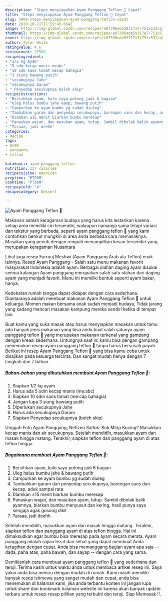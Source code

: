 ```yaml
---
description: "Steps menyiapakan Ayam Panggang Teflon 🐔 Cepat"
title: "Steps menyiapakan Ayam Panggang Teflon 🐔 Cepat"
slug: 5009-steps-menyiapakan-ayam-panggang-teflon-cepat
date: 2020-10-21T11:59:45.664Z
image: https://img-global.cpcdn.com/recipes/e87396ede59317a7/751x532cq70/ayam-panggang-teflon-🐔-foto-resep-utama.jpg
thumbnail: https://img-global.cpcdn.com/recipes/e87396ede59317a7/751x532cq70/ayam-panggang-teflon-🐔-foto-resep-utama.jpg
cover: https://img-global.cpcdn.com/recipes/e87396ede59317a7/751x532cq70/ayam-panggang-teflon-🐔-foto-resep-utama.jpg
author: Tyler White
ratingvalue: 4.6
reviewcount: 27589
recipeingredient:
- "1/2 kg ayam"
- "5 sdm kecap manis meabc"
- "10 sdm saos tomat mecap bahagia"
- "3 siung bawang putih"
- "secukupnya Jahe"
- "secukupnya Garam"
- " Penyedap secukupnya boleh skip"
recipeinstructions:
- "Bersihkan ayam, kalo saya potong jadi 6 bagian"
- "Uleg halus bumbu jahe &amp; bawang putih"
- "Campurkan ke ayam bumbu yg sudah diuleg"
- "Tambahkan garam dan penyedap secukupnya, barengan saos dan kecap, aduk sampai rata"
- "Diamkan ±15 menit biarkan bumbu meresap"
- "Panaskan wajan, dan masukan ayam, tutup. Sambil dibolak balik ayamnya, biarkan bumbu menyusut dan kering, hasil punya saya sengaja agak gosong dikit"
- "Taraaa, jadi deehh"
categories:
- Recipe
tags:
- ayam
- panggang
- teflon

katakunci: ayam panggang teflon 
nutrition: 137 calories
recipecuisine: American
preptime: "PT20M"
cooktime: "PT36M"
recipeyield: "4"
recipecategory: Dessert

---
```



![Ayam Panggang Teflon 🐔](https://img-global.cpcdn.com/recipes/e87396ede59317a7/751x532cq70/ayam-panggang-teflon-🐔-foto-resep-utama.jpg)

Makanan adalah keragaman budaya yang harus kita lestarikan karena setiap area memiliki ciri tersendiri, walaupun namanya sama tetapi variasi dan tekstur yang berbeda, seperti ayam panggang teflon 🐔 yang kami contohkan berikut mungkin di area anda berbeda cara memasaknya. Masakan yang penuh dengan rempah menampilkan kesan tersendiri yang merupakan keragaman Nusantara

Lihat juga resep Farrouj Meshwi (Ayam Panggang Arab ala Teflon) enak lainnya. Resep Ayam Panggang - Salah satu menu makanan favorit masyarakat Indonesia adalah ayam. Berbagai olahan daging ayam disukai semua kalangan Ayam panggang merupakan salah satu olahan dari daging ayam yang menjadi favorit. Menu ini memiliki bentuk seperti ayam bakar, hanya.

Kedekatan rumah tangga dapat didapat dengan cara sederhana. Diantaranya adalah membuat makanan Ayam Panggang Teflon 🐔 untuk keluarga. Momen makan bersama anak sudah menjadi budaya, Tidak jarang yang kadang mencari masakan kampung mereka sendiri ketika di tempat lain.

Buat kamu yang suka masak atau harus menyiapkan masakan untuk tamu ada banyak jenis makanan yang bisa anda buat salah satunya ayam panggang teflon 🐔 yang merupakan makanan terkenal yang gampang dengan kreasi sederhana. Untungnya saat ini kamu bisa dengan gampang menemukan resep ayam panggang teflon 🐔 tanpa harus bersusah payah.
Berikut ini resep Ayam Panggang Teflon 🐔 yang bisa kamu coba untuk disajikan pada keluarga tercinta. Dan sangat mudah hanya dengan 7 langkah dan 7 bahan.


<!--inarticleads1-->

##### Bahan-bahan yang dibutuhkan membuat Ayam Panggang Teflon 🐔:

1. Siapkan 1/2 kg ayam
1. Harus ada 5 sdm kecap manis (me:abc)
1. Siapkan 10 sdm saos tomat (me:cap bahagia)
1. Jangan lupa 3 siung bawang putih
1. Diperlukan secukupnya Jahe
1. Harus ada secukupnya Garam
1. Siapkan  Penyedap secukupnya (boleh skip)


Unggah Foto Ayam Panggang, Netizen Salfok: Kok Mirip Kucing? Masukkan kecap manis dan air secukupnya. Setelah mendidih, masukkan ayam dan masak hingga matang. Terakhir, siapkan teflon dan panggang ayam di atas teflon hingga. 

<!--inarticleads2-->

##### Bagaimana membuat  Ayam Panggang Teflon 🐔:

1. Bersihkan ayam, kalo saya potong jadi 6 bagian
1. Uleg halus bumbu jahe &amp; bawang putih
1. Campurkan ke ayam bumbu yg sudah diuleg
1. Tambahkan garam dan penyedap secukupnya, barengan saos dan kecap, aduk sampai rata
1. Diamkan ±15 menit biarkan bumbu meresap
1. Panaskan wajan, dan masukan ayam, tutup. Sambil dibolak balik ayamnya, biarkan bumbu menyusut dan kering, hasil punya saya sengaja agak gosong dikit
1. Taraaa, jadi deehh


Setelah mendidih, masukkan ayam dan masak hingga matang. Terakhir, siapkan teflon dan panggang ayam di atas teflon hingga. Hal ini dimaksudkan agar bumbu bisa meresap pada ayam secara merata. Ayam panggang adalah sajian lezat dan sehat yang dapat membuat Anda ketagihan dengan cepat. Anda bisa memanggang bagian ayam apa saja -- dada, paha atas, paha bawah, dan sayap -- dengan cara yang sama. 

Demikianlah cara membuat ayam panggang teflon 🐔 yang sederhana dan teruji. Terima kasih untuk waktu anda untuk membaca artikel resep ini. Saya yakin anda bisa meniru dengan mudah di rumah. Kami masih memiliki banyak resep istimewa yang sangat mudah dan cepat, anda bisa menemukan di halaman kami, jika anda terbantu konten ini jangan lupa untuk share dan bookmark halaman website ini karena akan banyak update terbaru untuk resep-resep pilihan yang terbukti dan teruji. Siap Memasak !!. 
